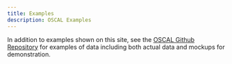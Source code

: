 ```yaml
---
title: Examples
description: OSCAL Examples
---
```


In addition to examples shown on this site, see the [OSCAL Github Repository](https://github.com/usnistgov/OSCAL/tree/master/content) for examples of data including both actual data and mockups for demonstration.
